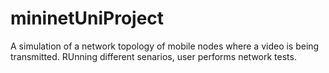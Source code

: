 # mininetUniProject
A simulation of a network topology of mobile nodes where a video is being transmitted. RUnning different senarios, user performs network tests.
